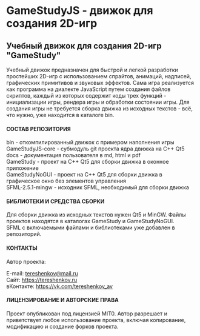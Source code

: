 # GameStudyJS - движок для создания 2D-игр 

## Учебный движок для создания 2D-игр "GameStudy"

Учебный движок предназначен для быстрой и легкой разработки простейших 2D-игр 
с использованием спрайтов, анимаций, надписей, графических примитивов и 
звуковых эффектов. Сама игра реализуется как программа на диалекте JavaScript 
путем создания файлов скриптов, каждый из которых содержит коды трех функций - 
инициализации игры, рендера игры и обработки состоянии игры.
Для создания игры не требуется сборка движка из исходных текстов - всё, что нужно,
уже находится в каталоге bin.

#### СОСТАВ РЕПОЗИТОРИЯ

bin - откомпилированный движок с примером наполнения игры<br>
GameStudyJS-core - субмодуль git проекта ядра движка на C++ Qt5<br>
docs - документация пользователя в md, html и pdf<br>
GameStudy - проект на С++ Qt5 для сборки движка в оконное приложение<br>
GameStudyNoGUI - проект на С++ Qt5 для сборки движка в графическое окно без элементов управления<br>
SFML-2.5.1-mingw - исходник SFML, необходимый для сборки движка

#### БИБЛИОТЕКИ И СРЕДСТВА СБОРКИ

Для сборки движка из исходных текстов нужен Qt5 и MinGW. Файлы проектов
находятся в каталогах GameStudy и GameStudyNoGUI.<br>
SFML с включаемыми файлами и библиотеками уже добавлен в репозиторий.

#### КОНТАКТЫ

Автор проекта:<br>

E-mail: tereshenkov@mail.ru<br>
Сайт: https://tereshenkov.ru<br>
вКонтакте: https://vk.com/tereshenkov_av<br>

#### ЛИЦЕНЗИРОВАНИЕ И АВТОРСКИЕ ПРАВА

Проект опубликован под лицензией MIT0. Автор разрешает и приветствует 
любое использование проекта, включая копирование, модификацию и создание 
форков проекта.
